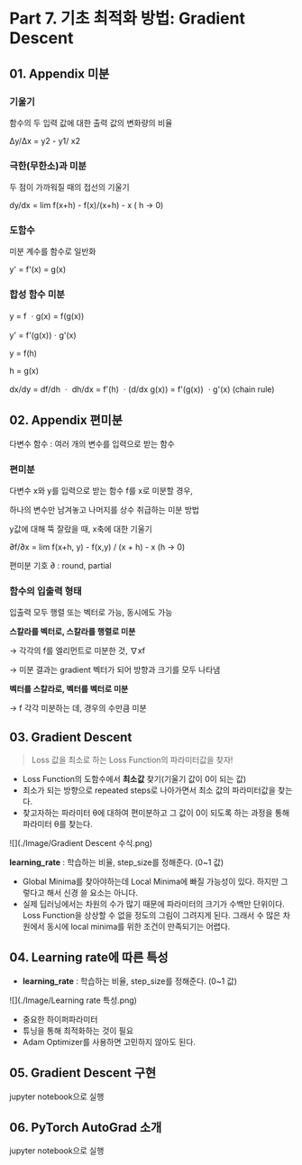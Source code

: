 # Part 7. 기초 최적화 방법: Gradient Descent



## 01. Appendix 미분

### 기울기

함수의 두 입력 값에 대한 출력 값의 변화량의 비율

Δy/Δx = y2 - y1/ x2

### 극한(무한소)과 미분

두 점이 가까워질 때의 접선의 기울기

dy/dx = lim f(x+h) - f(x)/(x+h) - x  ( h → 0)

### 도함수

미분 계수를 함수로 일반화

y' = f'(x) = g(x)

### 합성 함수 미분

y = f ㆍg(x) = f(g(x))

y' = f'(g(x))ㆍg'(x)

y = f(h)

h = g(x)

dx/dy = df/dh ㆍ dh/dx = f'(h) ㆍ(d/dx g(x)) = f'(g(x)) ㆍg'(x) (chain rule)



## 02. Appendix 편미분

다변수 함수 : 여러 개의 변수를 입력으로 받는 함수

### 편미분

다변수 x와  y를 입력으로 받는 함수 f를 x로 미분할 경우,

하나의 변수만 남겨놓고 나머지를 상수 취급하는 미분 방법

y값에 대해 뚝 잘랐을 때, x축에 대한 기울기

∂f/∂x = lim f(x+h, y) - f(x,y) / (x + h) - x  (h → 0)

편미분 기호 ∂ : round, partial

### 함수의 입출력 형태

입출력 모두 행렬 또는 벡터로 가능, 동시에도 가능

**스칼라를 벡터로, 스칼라를 행렬로 미분**

→ 각각의 f를 엘리먼트로 미분한 것,  ∇xf

→ 미분 결과는 gradient 벡터가 되어 방향과 크기를 모두 나타냄

**벡터를 스칼라로, 벡터를 벡터로 미분**

→ f 각각 미분하는 데, 경우의 수만큼 미분



## 03. Gradient Descent

> Loss 값을 최소로 하는 Loss Function의 파라미터값을 찾자!

- Loss Function의 도함수에서 **최소값** 찾기(기울기 값이 0이 되는 값)
- 최소가 되는 방향으로 repeated steps로 나아가면서 최소 값의 파라미터값을 찾는다.
- 찾고자하는 파라미터 θ에 대하여 편미분하고 그 값이 0이 되도록 하는 과정을 통해 파라미터 θ를 찾는다.

![](./Image/Gradient Descent 수식.png)



**learning_rate** : 학습하는 비율, step_size를 정해준다. (0~1 값)

- Global Minima를 찾아야하는데 Local Minima에 빠질 가능성이 있다. 하지만 그렇다고 해서 신경 쓸 요소는 아니다.
- 실제 딥러닝에서는 차원의 수가 많기 때문에 파라미터의 크기가 수백만 단위이다. Loss Function을 상상할 수 없을 정도의 그림이 그려지게 된다. 그래서 수 많은 차원에서 동시에 local minima를 위한 조건이 만족되기는 어렵다.



## 04. Learning rate에 따른 특성

- **learning_rate** : 학습하는 비율, step_size를 정해준다. (0~1 값)

![](./Image/Learning rate 특성.png)

- 중요한 하이퍼파라미터
- 튜닝을 통해 최적화하는 것이 필요
- Adam Optimizer를 사용하면 고민하지 않아도 된다.



## 05. Gradient Descent 구현

jupyter notebook으로 실행



## 06. PyTorch AutoGrad 소개

jupyter notebook으로 실행

